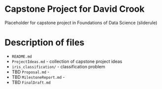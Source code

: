 
# Capstone Project for David Crook

Placeholder for capstone project in Foundations of Data Science (sliderule)

# Description of files

- `README.md`
- `ProjectIdeas.md` - collection of capstone project ideas
- `iris_classification/` - classification problem
- TBD `Proposal.md` - 
- TBD `MilestoneReport.md` -
- TBD `FinalDraft.md`
